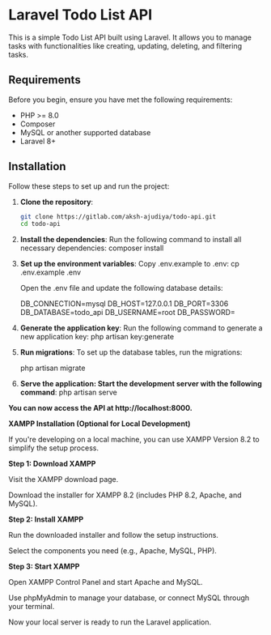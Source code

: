 # Laravel Todo List API

This is a simple Todo List API built using Laravel. It allows you to manage tasks with functionalities like creating, updating, deleting, and filtering tasks.

## Requirements

Before you begin, ensure you have met the following requirements:

- PHP >= 8.0
- Composer
- MySQL or another supported database
- Laravel 8+

## Installation

Follow these steps to set up and run the project:

1. **Clone the repository**:
   ```bash
   git clone https://gitlab.com/aksh-ajudiya/todo-api.git
   cd todo-api

2. **Install the dependencies**:
   Run the following command to install all necessary dependencies:
   composer install

3. **Set up the environment variables**:
   Copy .env.example to .env:
   cp .env.example .env

   Open the .env file and update the following database details:

   DB_CONNECTION=mysql
   DB_HOST=127.0.0.1
   DB_PORT=3306
   DB_DATABASE=todo_api
   DB_USERNAME=root
   DB_PASSWORD=

4. **Generate the application key**:
   Run the following command to generate a new application key:
   php artisan key:generate

5. **Run migrations**:
   To set up the database tables, run the migrations:

   php artisan migrate

6. **Serve the application: Start the development server with the following command**:
   php artisan serve

**You can now access the API at http://localhost:8000.**


**XAMPP Installation (Optional for Local Development)**

If you're developing on a local machine, you can use XAMPP Version 8.2 to simplify the setup process.

**Step 1: Download XAMPP**

Visit the XAMPP download page.

Download the installer for XAMPP 8.2 (includes PHP 8.2, Apache, and MySQL).

**Step 2: Install XAMPP**

Run the downloaded installer and follow the setup instructions.

Select the components you need (e.g., Apache, MySQL, PHP).

**Step 3: Start XAMPP**

Open XAMPP Control Panel and start Apache and MySQL.

Use phpMyAdmin to manage your database, or connect MySQL through your terminal.

Now your local server is ready to run the Laravel application.


